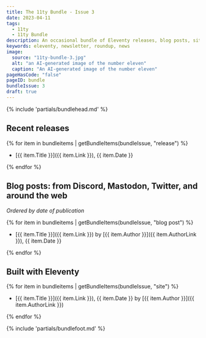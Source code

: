 ```yaml
---
title: The 11ty Bundle - Issue 3
date: 2023-04-11
tags:
  - 11ty
  - 11ty Bundle
description: An occasional bundle of Eleventy releases, blog posts, sites, and resources.
keywords: eleventy, newsletter, roundup, news
image:
  source: "11ty-bundle-3.jpg"
  alt: "an AI-generated image of the number eleven"
  caption: "An AI-generated image of the number eleven"
pageHasCode: "false"
pageID: bundle
bundleIssue: 3
draft: true
---
```


{% include 'partials/bundlehead.md' %}

## Recent releases

{% for item in bundleitems | getBundleItems(bundleIssue, "release") %}

- [{{ item.Title }}]({{ item.Link }}), {{ item.Date }}

{% endfor %}

## Blog posts: from Discord, Mastodon, Twitter, and around the web

_Ordered by date of publication_

{% for item in bundleitems | getBundleItems(bundleIssue, "blog post") %}

- [{{ item.Title }}]({{ item.Link }}) by [{{ item.Author }}]({{ item.AuthorLink }}), {{ item.Date }}

{% endfor %}

## Built with Eleventy

{% for item in bundleitems | getBundleItems(bundleIssue, "site") %}

- [{{ item.Title }}]({{ item.Link }}), {{ item.Date }} by [{{ item.Author }}]({{ item.AuthorLink }})

{% endfor %}

{% include 'partials/bundlefoot.md' %}
